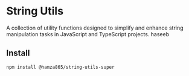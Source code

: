 # String Utils
A collection of utility functions designed to simplify and enhance string manipulation tasks in JavaScript and TypeScript projects.
haseeb
## Install
```bash
npm install @hamza865/string-utils-super
```
